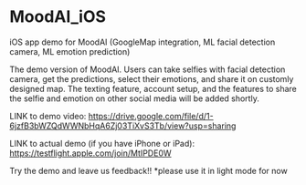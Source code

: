 # MoodAI_iOS
iOS app demo for MoodAI (GoogleMap integration, ML facial detection camera, ML emotion prediction)

The demo version of MoodAI. Users can take selfies with facial detection camera, get the predictions, select their emotions, and share it on customly designed map.
The texting feature, account setup, and the features to share the selfie and emotion on other social media will be added shortly. 

LINK to demo video: https://drive.google.com/file/d/1-6jzfB3bWZQdWWNbHqA6Zj03TiXvS3Tb/view?usp=sharing

LINK to actual demo (if you have iPhone or iPad): https://testflight.apple.com/join/MtIPDE0W 

Try the demo and leave us feedback!! *please use it in light mode for now
